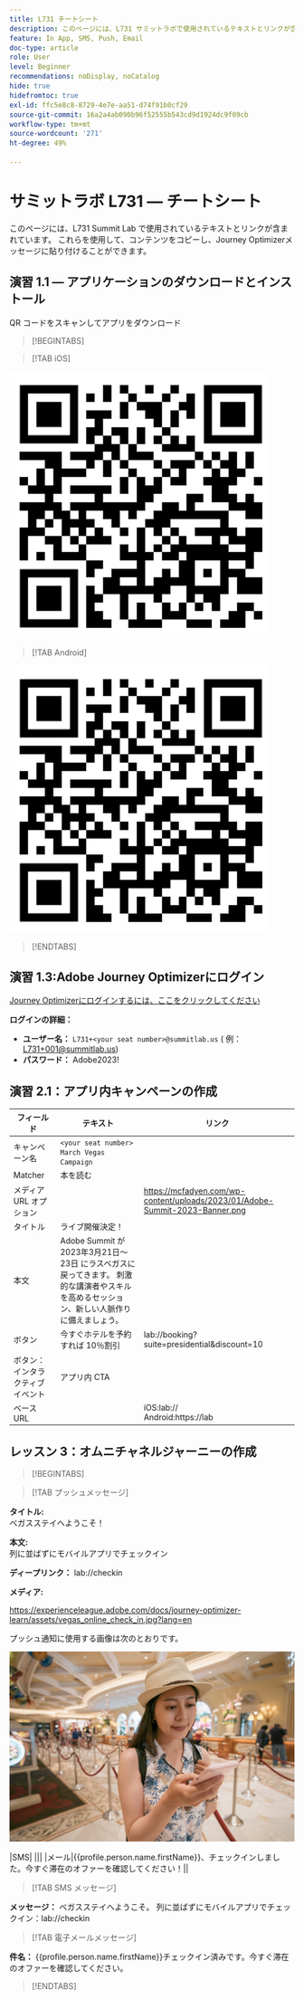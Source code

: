 ```yaml
---
title: L731 チートシート
description: このページには、L731 サミットラボで使用されているテキストとリンクが含まれています。
feature: In App, SMS, Push, Email
doc-type: article
role: User
level: Beginner
recommendations: noDisplay, noCatalog
hide: true
hidefromtoc: true
exl-id: ffc5e8c8-8729-4e7e-aa51-d74f91b0cf29
source-git-commit: 16a2a4ab090b96f52555b543cd9d1924dc9f09cb
workflow-type: tm+mt
source-wordcount: '271'
ht-degree: 49%

---
```


# サミットラボ L731  — チートシート

このページには、L731 Summit Lab で使用されているテキストとリンクが含まれています。 これらを使用して、コンテンツをコピーし、Journey Optimizerメッセージに貼り付けることができます。

## 演習 1.1 — アプリケーションのダウンロードとインストール

QR コードをスキャンしてアプリをダウンロード

>[!BEGINTABS]

>[!TAB iOS]

![iOSの QR コード](/help/assets/lab731-ios-qr-code.png)

>[!TAB Android]

![Android 用の QR コード](/help/assets/lab731-ios-qr-code.png)

>[!ENDTABS]

## 演習 1.3:Adobe Journey Optimizerにログイン

[Journey Optimizerにログインするには、ここをクリックしてください](https://experience.adobe.com/#/@techmarketingdemos/sname:summit-2023-ajo-lab/journey-optimizer/home)

**ログインの詳細：**

* **ユーザー名：** `L731+<your seat number>@summitlab.us` ( 例：L731+001@summitlab.us)
* **パスワード：** Adobe2023!


## 演習 2.1：アプリ内キャンペーンの作成

| フィールド | テキスト | リンク |
|----|----|----|
| キャンペーン名 | `<your seat number> March Vegas Campaign` |  |
| Matcher | 本を読む |  |
| メディア URL オプション |  | https://mcfadyen.com/wp-content/uploads/2023/01/Adobe-Summit-2023-Banner.png |
| タイトル | ライブ開催決定！ |  |
| 本文 | Adobe Summit が 2023年3月21日～23日 にラスベガスに戻ってきます。 刺激的な講演者やスキルを高めるセッション、新しい人脈作りに備えましょう。 |  |
| ボタン | 今すぐホテルを予約すれば 10％割引 | lab://booking?suite=presidential&amp;discount=10 |
| ボタン：インタラクティブイベント | アプリ内 CTA |  |
| ベース URL |  | iOS:lab:// <br>Android:https://lab |


## レッスン 3：オムニチャネルジャーニーの作成

>[!BEGINTABS]

>[!TAB プッシュメッセージ]

**タイトル:**\
ベガスステイへようこそ！

**本文:**\
列に並ばずにモバイルアプリでチェックイン

**ディープリンク：** lab://checkin

**メディア:**

https://experienceleague.adobe.com/docs/journey-optimizer-learn/assets/vegas_online_check_in.jpg?lang=en


プッシュ通知に使用する画像は次のとおりです。

![オンラインチェックイン](/help/assets/vegas_online_check_in.jpg)

|SMS| ||| |メール|{{profile.person.name.firstName}}、チェックインしました。今すぐ滞在のオファーを確認してください！||

>[!TAB SMS メッセージ]

**メッセージ：**
ベガスステイへようこそ。 列に並ばずにモバイルアプリでチェックイン：lab://checkin

>[!TAB 電子メールメッセージ]

**件名：**
{{profile.person.name.firstName}}チェックイン済みです。今すぐ滞在のオファーを確認してください。

>[!ENDTABS]